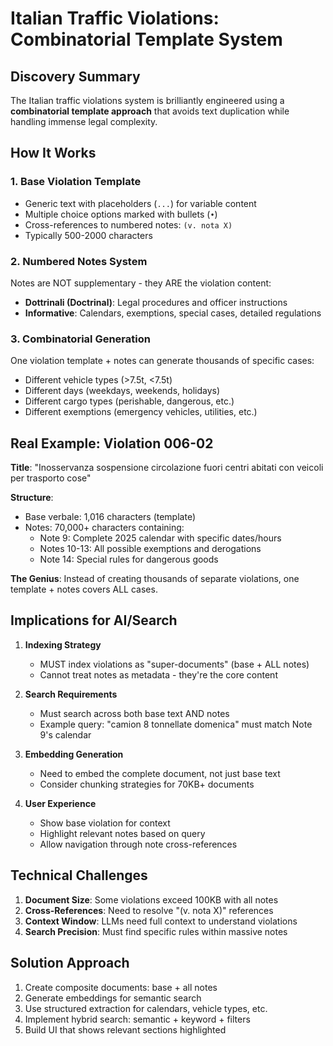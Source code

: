 # Italian Traffic Violations: Combinatorial Template System

## Discovery Summary

The Italian traffic violations system is brilliantly engineered using a **combinatorial template approach** that avoids text duplication while handling immense legal complexity.

## How It Works

### 1. Base Violation Template
- Generic text with placeholders (`...`) for variable content
- Multiple choice options marked with bullets (`•`)
- Cross-references to numbered notes: `(v. nota X)`
- Typically 500-2000 characters

### 2. Numbered Notes System
Notes are NOT supplementary - they ARE the violation content:
- **Dottrinali (Doctrinal)**: Legal procedures and officer instructions
- **Informative**: Calendars, exemptions, special cases, detailed regulations

### 3. Combinatorial Generation
One violation template + notes can generate thousands of specific cases:
- Different vehicle types (>7.5t, <7.5t)
- Different days (weekdays, weekends, holidays)
- Different cargo types (perishable, dangerous, etc.)
- Different exemptions (emergency vehicles, utilities, etc.)

## Real Example: Violation 006-02

**Title**: "Inosservanza sospensione circolazione fuori centri abitati con veicoli per trasporto cose"

**Structure**:
- Base verbale: 1,016 characters (template)
- Notes: 70,000+ characters containing:
  - Note 9: Complete 2025 calendar with specific dates/hours
  - Notes 10-13: All possible exemptions and derogations
  - Note 14: Special rules for dangerous goods

**The Genius**: Instead of creating thousands of separate violations, one template + notes covers ALL cases.

## Implications for AI/Search

1. **Indexing Strategy**
   - MUST index violations as "super-documents" (base + ALL notes)
   - Cannot treat notes as metadata - they're the core content

2. **Search Requirements**
   - Must search across both base text AND notes
   - Example query: "camion 8 tonnellate domenica" must match Note 9's calendar

3. **Embedding Generation**
   - Need to embed the complete document, not just base text
   - Consider chunking strategies for 70KB+ documents

4. **User Experience**
   - Show base violation for context
   - Highlight relevant notes based on query
   - Allow navigation through note cross-references

## Technical Challenges

1. **Document Size**: Some violations exceed 100KB with all notes
2. **Cross-References**: Need to resolve "(v. nota X)" references
3. **Context Window**: LLMs need full context to understand violations
4. **Search Precision**: Must find specific rules within massive notes

## Solution Approach

1. Create composite documents: base + all notes
2. Generate embeddings for semantic search
3. Use structured extraction for calendars, vehicle types, etc.
4. Implement hybrid search: semantic + keyword + filters
5. Build UI that shows relevant sections highlighted